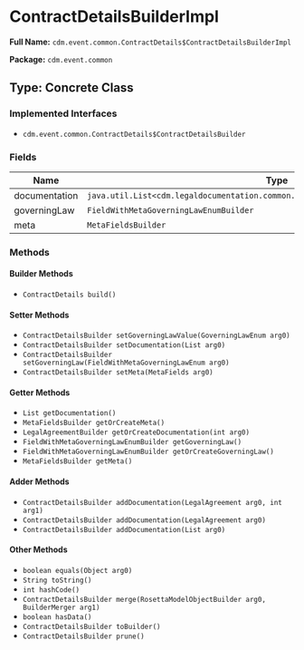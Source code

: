 # ContractDetailsBuilderImpl

**Full Name:** `cdm.event.common.ContractDetails$ContractDetailsBuilderImpl`

**Package:** `cdm.event.common`

## Type: Concrete Class

### Implemented Interfaces

- `cdm.event.common.ContractDetails$ContractDetailsBuilder`

### Fields

| Name | Type | Description |
|------|------|-------------|
| documentation | `java.util.List<cdm.legaldocumentation.common.LegalAgreement$LegalAgreementBuilder>` |  |
| governingLaw | `FieldWithMetaGoverningLawEnumBuilder` |  |
| meta | `MetaFieldsBuilder` |  |

### Methods

#### Builder Methods

- `ContractDetails build()`

#### Setter Methods

- `ContractDetailsBuilder setGoverningLawValue(GoverningLawEnum arg0)`
- `ContractDetailsBuilder setDocumentation(List arg0)`
- `ContractDetailsBuilder setGoverningLaw(FieldWithMetaGoverningLawEnum arg0)`
- `ContractDetailsBuilder setMeta(MetaFields arg0)`

#### Getter Methods

- `List getDocumentation()`
- `MetaFieldsBuilder getOrCreateMeta()`
- `LegalAgreementBuilder getOrCreateDocumentation(int arg0)`
- `FieldWithMetaGoverningLawEnumBuilder getGoverningLaw()`
- `FieldWithMetaGoverningLawEnumBuilder getOrCreateGoverningLaw()`
- `MetaFieldsBuilder getMeta()`

#### Adder Methods

- `ContractDetailsBuilder addDocumentation(LegalAgreement arg0, int arg1)`
- `ContractDetailsBuilder addDocumentation(LegalAgreement arg0)`
- `ContractDetailsBuilder addDocumentation(List arg0)`

#### Other Methods

- `boolean equals(Object arg0)`
- `String toString()`
- `int hashCode()`
- `ContractDetailsBuilder merge(RosettaModelObjectBuilder arg0, BuilderMerger arg1)`
- `boolean hasData()`
- `ContractDetailsBuilder toBuilder()`
- `ContractDetailsBuilder prune()`


